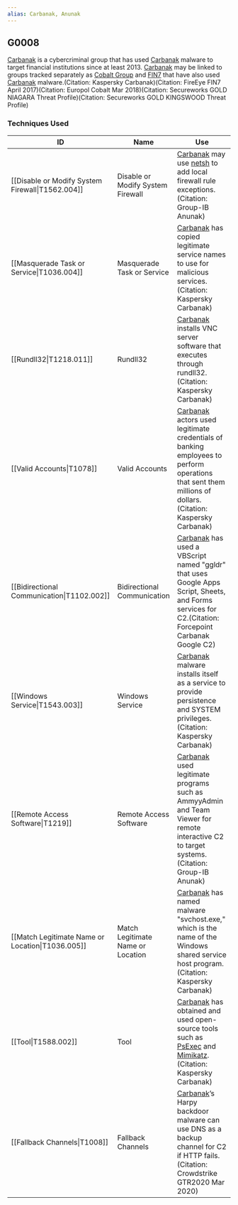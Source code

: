 ```yaml
---
alias: Carbanak, Anunak
---
```


## G0008

[Carbanak](https://attack.mitre.org/groups/G0008) is a cybercriminal group that has used [Carbanak](https://attack.mitre.org/software/S0030) malware to target financial institutions since at least 2013. [Carbanak](https://attack.mitre.org/groups/G0008) may be linked to groups tracked separately as [Cobalt Group](https://attack.mitre.org/groups/G0080) and [FIN7](https://attack.mitre.org/groups/G0046) that have also used [Carbanak](https://attack.mitre.org/software/S0030) malware.(Citation: Kaspersky Carbanak)(Citation: FireEye FIN7 April 2017)(Citation: Europol Cobalt Mar 2018)(Citation: Secureworks GOLD NIAGARA Threat Profile)(Citation: Secureworks GOLD KINGSWOOD Threat Profile)


### Techniques Used

| ID | Name | Use |
| --- | --- | --- |
| [[Disable or Modify System Firewall\|T1562.004]] | Disable or Modify System Firewall | [Carbanak](https://attack.mitre.org/groups/G0008) may use [netsh](https://attack.mitre.org/software/S0108) to add local firewall rule exceptions.(Citation: Group-IB Anunak) |
| [[Masquerade Task or Service\|T1036.004]] | Masquerade Task or Service | [Carbanak](https://attack.mitre.org/groups/G0008) has copied legitimate service names to use for malicious services.(Citation: Kaspersky Carbanak) |
| [[Rundll32\|T1218.011]] | Rundll32 | [Carbanak](https://attack.mitre.org/groups/G0008) installs VNC server software that executes through rundll32.(Citation: Kaspersky Carbanak) |
| [[Valid Accounts\|T1078]] | Valid Accounts | [Carbanak](https://attack.mitre.org/groups/G0008) actors used legitimate credentials of banking employees to perform operations that sent them millions of dollars.(Citation: Kaspersky Carbanak) |
| [[Bidirectional Communication\|T1102.002]] | Bidirectional Communication | [Carbanak](https://attack.mitre.org/groups/G0008) has used a VBScript named "ggldr" that uses Google Apps Script, Sheets, and Forms services for C2.(Citation: Forcepoint Carbanak Google C2) |
| [[Windows Service\|T1543.003]] | Windows Service | [Carbanak](https://attack.mitre.org/groups/G0008) malware installs itself as a service to provide persistence and SYSTEM privileges.(Citation: Kaspersky Carbanak) |
| [[Remote Access Software\|T1219]] | Remote Access Software | [Carbanak](https://attack.mitre.org/groups/G0008) used legitimate programs such as AmmyyAdmin and Team Viewer for remote interactive C2 to target systems.(Citation: Group-IB Anunak) |
| [[Match Legitimate Name or Location\|T1036.005]] | Match Legitimate Name or Location | [Carbanak](https://attack.mitre.org/groups/G0008) has named malware "svchost.exe," which is the name of the Windows shared service host program.(Citation: Kaspersky Carbanak) |
| [[Tool\|T1588.002]] | Tool | [Carbanak](https://attack.mitre.org/groups/G0008) has obtained and used open-source tools such as [PsExec](https://attack.mitre.org/software/S0029) and [Mimikatz](https://attack.mitre.org/software/S0002).(Citation: Kaspersky Carbanak) |
| [[Fallback Channels\|T1008]] | Fallback Channels | [Carbanak](https://attack.mitre.org/groups/G0008)’s Harpy backdoor malware can use DNS as a backup channel for C2 if HTTP fails. (Citation: Crowdstrike GTR2020 Mar 2020) |
